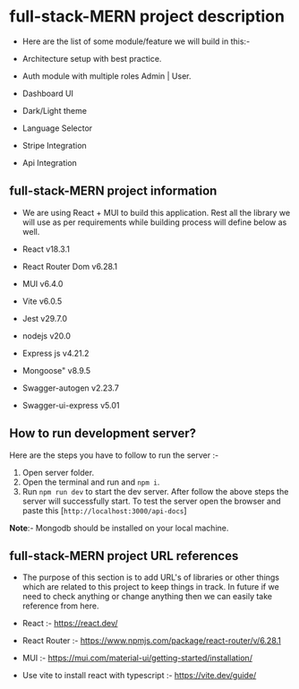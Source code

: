 
# full-stack-MERN project description
- Here are the list of some module/feature we will build in this:- 

- Architecture setup with best practice.
- Auth module with multiple roles Admin | User.
- Dashboard UI
- Dark/Light theme
- Language Selector
- Stripe Integration
- Api Integration


## full-stack-MERN project information
- We are using React + MUI to build this application. Rest all the library we will use as per requirements while building process will define below as well. 

- React v18.3.1
- React Router Dom v6.28.1
- MUI v6.4.0
- Vite v6.0.5
- Jest v29.7.0
- nodejs v20.0
- Express js v4.21.2
- Mongoose" v8.9.5
- Swagger-autogen v2.23.7
- Swagger-ui-express v5.01

## How to run development server?
Here are the steps you have to follow to run the server :-
1. Open server folder.
2. Open the terminal and run and `npm i`.
3. Run `npm run dev` to start the dev server.
After follow the above steps the server will successfully start. To test the server open the browser and paste this [`http://localhost:3000/api-docs`]

**Note**:- Mongodb should be installed on your local machine. 


## full-stack-MERN project URL references 
- The purpose of this section is to add URL's of libraries or other things which are related to this project to keep things in track. In future if we need to check anything or change anything then we can easily take reference from here.

- React :- https://react.dev/
- React Router :- https://www.npmjs.com/package/react-router/v/6.28.1
- MUI :- https://mui.com/material-ui/getting-started/installation/ 
- Use vite to install react with typescript :- https://vite.dev/guide/
